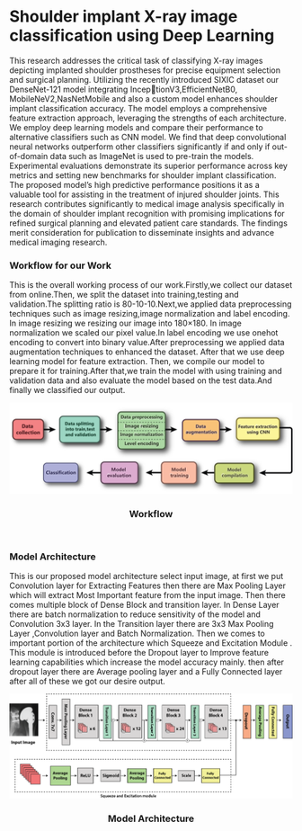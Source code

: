 

# Shoulder implant X-ray image classification using Deep Learning


This research addresses the critical task of classifying X-ray images depicting implanted
shoulder prostheses for precise equipment selection and surgical planning. Utilizing
the recently introduced SIXIC dataset our DenseNet-121 model integrating InceptionV3,EfficientNetB0, MobileNeV2,NasNetMobile and also a custom model enhances
shoulder implant classification accuracy. The model employs a comprehensive feature
extraction approach, leveraging the strengths of each architecture. We employ deep
learning models and compare their performance to alternative classifiers such as CNN
model. We find that deep convolutional neural networks outperform other classifiers
significantly if and only if out-of-domain data such as ImageNet is used to pre-train
the models. Experimental evaluations demonstrate its superior performance across key
metrics and setting new benchmarks for shoulder implant classification. The proposed
model’s high predictive performance positions it as a valuable tool for assisting in the
treatment of injured shoulder joints. This research contributes significantly to medical
image analysis specifically in the domain of shoulder implant recognition with promising
implications for refined surgical planning and elevated patient care standards. The findings
merit consideration for publication to disseminate insights and advance medical imaging
research.


### Workflow for our Work

This is the overall working process of our work.Firstly,we collect our dataset from online.Then, we split the dataset into training,testing and validation.The splitting ratio is 80-10-10.Next,we applied data preprocessing techniques such as image resizing,image normalization and label encoding. In image resizing we resizing our image into 180×180. In image normalization we scaled our pixel value.In label encoding  we use onehot encoding to convert into binary value.After preprocessing we applied data augmentation techniques to enhanced the dataset. After that we use deep learning model for feature extraction. Then, we compile our model to prepare it for training.After that,we train the model with using training and validation data and also evaluate the model based on the test data.And finally we classified our output.

![Logo](https://github.com/anik-devops11/shoulder-implant-xray-image-classification-with-attention-based-deep-learning-model/blob/main/Diagram/work%20flow.png)

<h3  align="center"> Workflow </h3> <br>


### Model Architecture

This is our proposed model architecture select input image, at first we put Convolution layer for Extracting Features then 
there are Max Pooling Layer which will extract Most Important feature from the input image. Then there comes multiple 
block of Dense Block and transition layer. In Dense Layer there are batch normalization to reduce sensitivity of the 
model and Convolution 3x3 layer. In the Transition layer there are 3x3 Max Pooling Layer ,Convolution layer and Batch 
Normalization. Then we comes to important portion of the architecture which Squeeze and Excitation Module . This 
module is introduced before the Dropout layer to Improve feature learning capabilities which increase the model 
accuracy mainly. then after dropout layer there are Average pooling layer and a Fully Connected layer after all of these 
we got our desire output.


![Logo](https://github.com/anik-devops11/shoulder-implant-xray-image-classification-with-attention-based-deep-learning-model/blob/main/Diagram/DenseNet%20Model%20Architecture%20with%20SE%20Module%20Final.png)

<h3  align="center">Model Architecture </h3> <br>